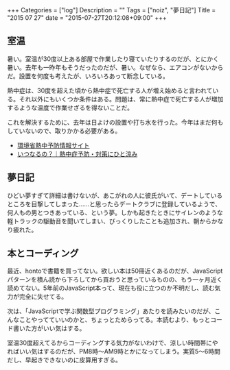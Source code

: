 +++
Categories = ["log"]
Description = ""
Tags = ["noiz", "夢日記"]
Title = "2015 07 27"
date = "2015-07-27T20:12:08+09:00"
+++

## 室温
暑い。室温が30度以上ある部屋で作業したり寝ていたりするのだが、とにかく暑い。去年も一昨年もそうだったのだが、暑い。なぜなら、エアコンがないからだ。設置を何度も考えたが、いろいろあって断念している。

熱中症は、30度を超えた頃から熱中症で死亡する人が増え始めると言われている。それ以外にもいくつか条件はある。問題は、常に熱中症で死亡する人が増加するような温度で作業せざるを得ないことだ。

これを解決するために、去年は日よけの設置や打ち水を行った。今年はまだ何もしていないので、取りかかる必要がある。

* [環境省熱中予防情報サイト](http://www.wbgt.env.go.jp/)
* [いつなるの？｜熱中症予防・対策にひと涼み](http://www.hitosuzumi.jp/heat/when)

## 夢日記
ひどい夢すぎて詳細は書けないが、あこがれの人に彼氏がいて、デートしているところを目撃してしまった……と思ったらデートクラブに登録しているようで、何人もの男とつきあっている、という夢。しかも起きたときにサイレンのような軽トラックの駆動音を聞いてしまい、びっくりしたことも追加され、朝からかなり疲れた。

## 本とコーディング
最近、hontoで書籍を買ってない。欲しい本は50冊近くあるのだが、JavaScriptパターンを積ん読から下ろしてから買おうと思っているものの、もう一ヶ月近く読めてない。5年前のJavaScript本って、現在も役に立つのか不明だし、読む気力が完全に失せてる。

次は、「JavaScriptで学ぶ関数型プログラミング」あたりを読みたいのだが、こんなことやってていいのかと、ちょっとためらってる。本読むより、もっとコード書いた方がいい気はする。

室温30度超えてるからコーディングする気力がないわけで、涼しい時間帯にやればいい気はするのだが、PM8時〜AM9時とかになってしまう。実質5〜6時間だし、早起きできないのに皮算用すぎる。